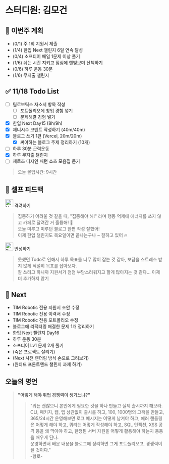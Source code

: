 # 스터디원: 김모건

## 🚀 이번주 계획

- (0/1) 주 1회 지원서 제출
- (1/4) 한입 Next 챌린지 6일 연속 달성
- (0/4) 소프티어 매일 1문제 이상 풀기
- (1/6) 쉬는 시간 지키고 점심에 햇빛보며 산책하기
- (0/6) 하루 운동 30분
- (1/6) 무지출 챌린지

## ✅ 11/18 Todo List

- [ ] 팀로보틱스 자소서 항목 작성
  - [ ] 포트폴리오에 창업 경험 넣기
  - [ ] 문제해결 경험 넣기
- [x] 한입 Next Day15 (8h/9h)
- [x] 제니시수 코멘트 작성하기 (40m/40m)
- [x] 블로그 쓰기 1편 (Vercel, 20m/20m)
  - [x] 써야하는 블로그 주제 정리하기 (10개)
- [ ] 하루 30분 근력운동
- [x] 하루 무지출 챌린지
- [ ] 제로초 디자인 패턴 쇼츠 모음집 듣기

> 오늘 몰입시간: 9시간

## 🎉 셀프 피드백

<img src="https://raw.githubusercontent.com/Tarikul-Islam-Anik/Animated-Fluent-Emojis/master/Emojis/Smilies/Hugging%20Face.png" alt="Hugging Face" width="25" height="25"> 격려하기</img>

> 집중하기 어려울 것 같을 때, "집중해야 해!" 라며 행동 억제에 에너지를 쓰지 않고 카페로 달려간 거 훌륭해! 🤗 <br>
> 오늘 미루고 미루던 블로그 한편 작성 잘했어! <br>
> 이제 한입 챌린지도 목요일이면 끝나는구나 ~ 잘하고 있어 🔥 <br>

<img src="https://raw.githubusercontent.com/Tarikul-Islam-Anik/Animated-Fluent-Emojis/master/Emojis/Smilies/Face%20with%20Monocle.png" alt="Face with Monocle" width="25" height="25"> 반성하기</img>

> 못했던 Todo로 인해서 하루 목표를 너무 많이 잡는 것 같아, 보담을 스트레스 받지 않게 적절히 목표를 잡아보자. <br>
> 잘 쓰려고 하니까 지원서가 점점 부담스러워지고 할게 많아지는 것 같다... 이제 더 추가하지 않기 <br>

## 🌱 Next

- TIM Robotic 전용 지원서 초안 수정
- TIM Robotic 전용 이력서 수정
- TIM Robotic 전용 포트폴리오 수정
- 블로그에 리팩터링 해결한 문제 1개 정리하기
- 한입 Next 챌린지 Day16
- 하루 운동 30분
- 소프티어 Lv1 문제 2개 풀기
- (죽은 프로젝트 살리기)
- (Next 사전 렌더링 방식 손으로 그려보기)
- (원티드 프론트엔드 챌린지 과제 하기)

## 오늘의 명언

> **"어떻게 해야 취업 경쟁력이 생기느냐?"** <br>
>
> > "뭐든 괜찮으니 본인에게 필요한 것을 하나 만들고 실제 출시까지 해보라. <br>
> > CLI, 패키지, 웹, 앱 상관없이 출시를 하고, 100, 1000명의 고객을 만들고, 365/24시간 운영해보면 로그 메시지는 어떻게 남겨야 하고, 에러 핸들링은 어떻게 해야 하고, 쿼리는 어떻게 작성해야 하고, SQL 인젝션, XSS 공격 등을 왜 막아야 하고, 한정된 서버 자원을 어떻게 활용해야 하는지 등등을 배우게 된다. <br>
> > 운영하면서 배운 내용을 블로그에 정리하면 그게 포트폴리오고, 경쟁력이 될 것이다." <br> -향로-
